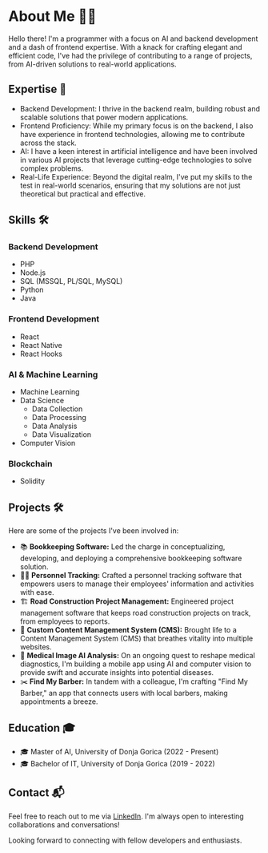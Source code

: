 # About Me 👨‍💻

Hello there! I'm a programmer with a focus on AI and backend development and a dash of frontend expertise. With a knack for crafting elegant and efficient code, I've had the privilege of contributing to a range of projects, from AI-driven solutions to real-world applications.

## Expertise 🚀

- Backend Development: I thrive in the backend realm, building robust and scalable solutions that power modern applications.
- Frontend Proficiency: While my primary focus is on the backend, I also have experience in frontend technologies, allowing me to contribute across the stack.
- AI: I have a keen interest in artificial intelligence and have been involved in various AI projects that leverage cutting-edge technologies to solve complex problems.
- Real-Life Experience: Beyond the digital realm, I've put my skills to the test in real-world scenarios, ensuring that my solutions are not just theoretical but practical and effective.


## Skills 🛠️

### Backend Development
- PHP
- Node.js
- SQL (MSSQL, PL/SQL, MySQL)
- Python
- Java

### Frontend Development
- React
- React Native
- React Hooks

### AI & Machine Learning
- Machine Learning
- Data Science
  - Data Collection
  - Data Processing
  - Data Analysis
  - Data Visualization
- Computer Vision

### Blockchain
- Solidity


## Projects 🛠️

Here are some of the projects I've been involved in:

- 📚 **Bookkeeping Software:** Led the charge in conceptualizing, developing, and deploying a comprehensive bookkeeping software solution.
- 🕵️‍♂️ **Personnel Tracking:** Crafted a personnel tracking software that empowers users to manage their employees' information and activities with ease.
- 🏗️ **Road Construction Project Management:** Engineered project management software that keeps road construction projects on track, from employees to reports.
- 📝 **Custom Content Management System (CMS):** Brought life to a Content Management System (CMS) that breathes vitality into multiple websites.
- 🏥 **Medical Image AI Analysis:** On an ongoing quest to reshape medical diagnostics, I'm building a mobile app using AI and computer vision to provide swift and accurate insights into potential diseases.
- ✂️ **Find My Barber:** In tandem with a colleague, I'm crafting "Find My Barber," an app that connects users with local barbers, making appointments a breeze.

## Education 🎓
- 🎓 Master of AI, University of Donja Gorica (2022 - Present)
- 🎓 Bachelor of IT, University of Donja Gorica (2019 - 2022)

## Contact 📬

Feel free to reach out to me via [LinkedIn](https://www.linkedin.com/in/lukajeremi%C4%87/). I'm always open to interesting collaborations and conversations!

Looking forward to connecting with fellow developers and enthusiasts.


<!--
**lukajeremic21/lukajeremic21** is a ✨ _special_ ✨ repository because its `README.md` (this file) appears on your GitHub profile.

Here are some ideas to get you started:

- 🔭 I’m currently working on ...
- 🌱 I’m currently learning ...
- 👯 I’m looking to collaborate on ...
- 🤔 I’m looking for help with ...
- 💬 Ask me about ...
- 📫 How to reach me: ...
- 😄 Pronouns: ...
- ⚡ Fun fact: ...
-->
